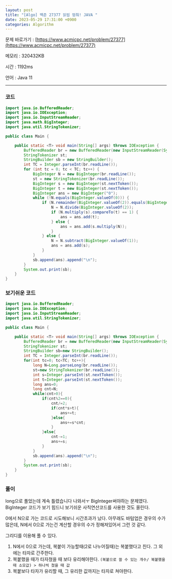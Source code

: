 ```yaml
---
layout: post
title: "[Algo] 백준 27377 읽씹 멈춰! JAVA "
date: 2023-05-29 17:31:00 +0900
categories: Algorithm
---
```


문제 바로가기 : [https://www.acmicpc.net/problem/27377](https://www.acmicpc.net/problem/27377)

메모리 : 320432KB

시간 : 1192ms

언어 : Java 11

---

### 코드

```java
import java.io.BufferedReader;
import java.io.IOException;
import java.io.InputStreamReader;
import java.math.BigInteger;
import java.util.StringTokenizer;

public class Main {

    public static <T> void main(String[] args) throws IOException {
        BufferedReader br = new BufferedReader(new InputStreamReader(System.in));
        StringTokenizer st;
        StringBuilder sb = new StringBuilder();
        int TC = Integer.parseInt(br.readLine());
        for (int tc = 0; tc < TC; tc++) {
            BigInteger N = new BigInteger(br.readLine());
            st = new StringTokenizer(br.readLine());
            BigInteger s = new BigInteger(st.nextToken());
            BigInteger t = new BigInteger(st.nextToken());
            BigInteger ans = new BigInteger("0");
            while (!N.equals(BigInteger.valueOf(0))) {
                if (N.remainder(BigInteger.valueOf(2)).equals(BigInteger.valueOf(0))) {
                    N = N.divide(BigInteger.valueOf(2));
                    if (N.multiply(s).compareTo(t) == 1) {
                        ans = ans.add(t);
                    } else {
                        ans = ans.add(s.multiply(N));
                    }
                } else {
                    N = N.subtract(BigInteger.valueOf(1));
                    ans = ans.add(s);
                }
            }
            sb.append(ans).append("\n");
        }
        System.out.print(sb);
    }
}
```

### 보기쉬운 코드

```java
import java.io.BufferedReader;
import java.io.IOException;
import java.io.InputStreamReader;
import java.util.StringTokenizer;

public class Main {

	public static <T> void main(String[] args) throws IOException {
		BufferedReader br = new BufferedReader(new InputStreamReader(System.in));
		StringTokenizer st;
		StringBuilder sb=new StringBuilder();
		int TC = Integer.parseInt(br.readLine());
		for(int tc=0; tc<TC; tc++){
			long N=Long.parseLong(br.readLine());
			st=new StringTokenizer(br.readLine());
			int s=Integer.parseInt(st.nextToken());
			int t=Integer.parseInt(st.nextToken());
			long ans=0;
			long cnt=N;
			while(cnt>0){
				if(cnt%2==0){
					cnt/=2;
					if(cnt*s>t){
						ans+=t;
					}else{
						ans+=s*cnt;
					}
				}else{
					cnt-=1;
					ans+=s;
				}
			}
			sb.append(ans).append("\n");
		}
		System.out.print(sb);
	}
}
```

### 풀이

long으로 풀었는데 계속 틀렸습니다 나와서ㅜ BigInteger써야하는 문제였다.
BigInteger 코드가 보기 힘드니 보기쉬운 사칙연산코드를 사용한 것도 올린다.

0에서 N으로 가는 코드로 시도해보니 시간초과가 났다. 아무래도 바텀업은 경우의 수가 많은데, N에서 0으로 가는건 계산할 경우의 수가 정해져있어서 그런 것 같다.

그리디를 이용해 풀 수 있다.

1. N에서 0으로 가는데, 복붙이 가능할때(2로 나누어질때)는 복붙했다고 친다. 그 외에는 타자로 간주한다.
2. 복붙했을 때가 타자쳤을 때 보다 유리해야한다. `(복붙으로 쓸 수 있는 개수/ 복붙했을때 소모값) > 하나씩 쳤을 때 값`
3. 복붙보다 타자가 유리할 때, 그 유리한 값까지는 타자로 쳐야한다.
